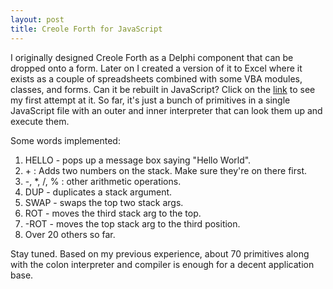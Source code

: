 ```yaml
---
layout: post
title: Creole Forth for JavaScript 
---
```


I originally designed Creole Forth as a Delphi component that can be dropped onto a form. Later on I created a version of it to Excel where it exists as a couple of
spreadsheets combined with some VBA modules, classes, and forms. Can it be rebuilt in JavaScript? Click on the <a href="http://jmoshowcase.com/cfpage.html">link</a> to see my first attempt
at it. So far, it's just a bunch of primitives in a single JavaScript file with an outer and inner interpreter that can look them up and execute them.

Some words implemented:
<ol>
<li>HELLO - pops up a message box saying "Hello World".</li>
<li>+ : Adds two numbers on the stack. Make sure they're on there first.</li>
<li>-, *, /, % : other arithmetic operations. </li>
<li>DUP - duplicates a stack argument.</li>
<li>SWAP - swaps the top two stack args.</li>
<li>ROT - moves the third stack arg to the top.</li> 
<li>-ROT - moves the top stack arg to the third position.</li> 
<li>Over 20 others so far.</li> 
</ol>

Stay tuned. Based on my previous experience, about 70 primitives along with the colon interpreter and compiler is enough for a decent application base. 

